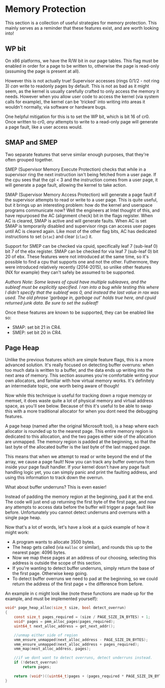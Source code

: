 # Memory Protection
This section is a collection of useful strategies for memory protection. This mainly serves as a reminder that these features exist, and are worth looking into!

## WP bit
On x86 platforms, we have the R/W bit in our page tables. This flag must be enabled in order for a page to be written to, otherwise the page is read-only (assuming the page is present at all).

However this is not actually true! Supervisor accesses (rings 0/1/2 - not ring 3) *can* write to readonly pages by default. This is not as bad as it might seem, as the kernel is usually carefully crafted to only access the memory it needs. However when you allow user code to access the kernel (via system calls for example), the kernel can be 'tricked' into writing into areas it wouldn't normally, via software or hardware bugs.

One helpful mitigation for this is to set the WP bit, which is bit 16 of cr0. Once written to cr0, *any* attempts to write to a read-only page will generate a page fault, like a user access would.

## SMAP and SMEP
Two separate features that serve similar enough purposes, that they're often grouped together.

SMEP (Supervisor Memory Execute Protection) checks that while in a supervisor ring the next instruction isn't being fetched from a user page. If the cpu sees that the cpl < 3 and the instruction comes from a user page, it will generate a page fault, allowing the kernel to take action. 

SMAP (Supervisor Memory Access Protection) will generate a page fault if the supervisor attempts to read or write to a user page. This is quite useful, but it brings up an interesting problem: how do the kernel and userspace programs communicate now? Well the engineers at Intel thought of this, and have repurposed the AC (alignment check) bit in the flags register. When AC is cleared, SMAP is active and will generate faults. When AC is set SMAP is temporarily disabled and supervisor rings can access user pages until AC is cleared again. Like most of the other flag bits, AC has dedicated instructions to set (`stac`) and clear (`clac`) it.

Support for SMEP can be checked via cpuid, specifically leaf 7 (sub-leaf 0) bit 7 of the ebx register. SMAP can be checked for via leaf 7 (sub-leaf 0) bit 20 of ebx.
These features were not introduced at the same time, so it's possible to find a cpu that supports one and not the other. Futhermore, they were introduced relatively recently (2014-2015), so unlike other features (NX for example) they can't safely be assumed to be supported.

*Authors Note: Some leaves of cpuid have multiple subleaves, and the subleaf must be explicitly specified. I ran into a bug while testing this where I didn't specify that the subleaf was 0, and instead the last value in rax was used. The old phrase 'garbage in, garbage out' holds true here, and cpuid returned junk data. Be sure to set the subleaf!*

Once these features are known to be supported, they can be enabled like so:
- SMAP: set bit 21 in CR4.
- SMEP: set bit 20 in CR4.

## Page Heap
Unlike the previous features which are simple feature flags, this is a more advanced solution. It's really focused on detecting buffer overruns: when too much data is written to a buffer, and the data ends up writing into the next area of memory. This section assumes you're comfortable writing your own allocators, and familiar with how virtual memory works. It's definitely an intermediate topic, one worth being aware of though!

Now while this technique is useful for tracking down a rogue memcpy or memset, it does waste quite a lot of physical memory and virtual address space, as you'll see below. Because of this it's useful to be able to swap this with a more traditional allocator for when you dont need the debugging features.

A page heap (named after the original Microsoft tool), is a heap where each allocator is rounded up to the nearest page. This entire memory region is dedicated to this allocation, and the two pages either side of the allocation are unmapped. The memory region is padded at the beginning, so that the last byte of the allocated buffer is the last byte of the last mapped page.

This means that when we attempt to read or write beyond the end of the array, we cause a page fault! Now you can track any buffer overruns from inside your page fault handler. If your kernel dosn't have any page fault handling logic yet, you can simply panic and print the faulting address, and using this information to track down the overrun.

What about buffer underruns? This is even easier!

Instead of padding the memory region at the beginning, pad it at the end. The code will just end up returning the first byte of the first page, and now any attempts to access data before the buffer will trigger a page fault like before. Unfortunately you cannot detect underruns and overruns with a single page heap.

Now that's a lot of words, let's have a look at a quick example of how it might work:
- A program wants to allocate 3500 bytes.
- The heap gets called (via `malloc` or similar), and rounds this up to the nearest page: 4096 bytes.
- Now we map these pages at an address of our choosing, selecting this address is outside the scope of this section.
- If you're wanting to detect buffer underruns, simply return the base of the first page. Otherwise keep going.
- To detect buffer overruns we need to pad at the beginning, so we could return the address of the first page + the difference from before.

An example in c might look like (note these functions are made up for the example, and must be implemented yourself):

```c
void* page_heap_alloc(size_t size, bool detect_overrun)
{
    const size_t pages_required = (size / PAGE_SIZE_IN_BYTES) + 1;
    void* pages = pmm_alloc_pages(pages_required);
    uint64_t next_alloc_address = get_next_addr();

    //unmap either side of region
    vmm_ensure_unmapped(next_alloc_address - PAGE_SIZE_IN_BYTES);
    vmm_ensure_unmapped(next_alloc_address + pages_required);
    vmm_map(next_alloc_address, pages);

    //if we dont want to detect overruns, detect underruns instead.
    if (!detect_overrun)
        return pages;
    
    return (void*)((uint64_t)pages + (pages_required * PAGE_SIZE_IN_BYTES - size));
}
```
